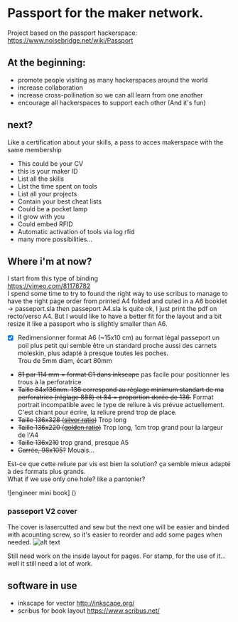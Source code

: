 # Passport for the maker network. 

Project based on the passport hackerspace:
https://www.noisebridge.net/wiki/Passport

## At the beginning:
* promote people visiting as many hackerspaces around the world
* increase collaboration
* increase cross-pollination so we can all learn from one another
* encourage all hackerspaces to support each other
(And it's fun)

## next?
Like a certification about your skills, a pass to acces makerspace with the same membership
* This could be your CV
* this is your maker ID
* List all the skills
* List the time spent on tools
* List all your projects
* Contain your best cheat lists
* Could be a pocket lamp
* it grow with you
* Could embed RFID
* Automatic activation of tools via log rfid
* many more possibilities... 

## Where i'm at now?
I start from this type of binding  
https://vimeo.com/81178782   
I spend some time to try to found the right way to use scribus to manage to have the right page order from printed A4 folded and cuted in a A6 booklet -> passeport.sla then passeport A4.sla is quite ok, I just print the pdf on recto/verso A4. 
But I would like to have a better fit for the layout and a bit resize it like a passport who is slightly smaller than A6. 
- [x] Redimensionner format A6 (~15x10 cm) au format légal passeport un poil plus petit qui semble être un standard proche aussi des carnets moleskin, plus adapté à presque toutes les poches.   
Trou de 5mm diam, écart 80mm  
- ~~81 par 114 mm = format C1 dans inkscape~~ pas facile pour positionner les trous à la perforatrice
- ~~Taille 84x136mm. 136 correspond au réglage minimum standart de ma perforatrice (réglage 888) et 84 = proportion dorée de 136.~~ Format portrait incompatible avec le type de reliure à vis prévue actuellement. C'est chiant pour écrire, la reliure prend trop de place. 
- ~~Taille 136x328 ([silver ratio](https://en.wikipedia.org/wiki/Silver_ratio))~~ Trop long
- ~~Taille 136x220 ([golden ratio](https://en.wikipedia.org/wiki/Golden_ratio))~~ Trop long, 1cm trop grand pour la largeur de l'A4
- ~~Taille 136x210~~ trop grand, presque A5
- ~~Carrée, 98x105?~~ Mouais...  

Est-ce que cette reliure par vis est bien la solution? ça semble mieux adapté à des formats plus grands.  
What if we use only one hole? like a pantonier?

![engineer mini book] ()


### passeport V2 cover
The cover is lasercutted and sew but the next one will be easier and binded with acounting screw, so it's easier to reorder and add some pages when needed. 
![alt text](https://github.com/openfab-lab/passeportMaker/blob/master/contenu/img/2016-09-22%2009.42.05.jpg)   

Still need work on the inside layout for pages. For stamp, for the use of it... well it still need a lot of work.


## software in use
* inkscape for vector
http://inkscape.org/
* scribus for book layout
https://www.scribus.net/


